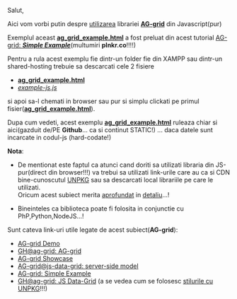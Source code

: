 Salut,

Aici vom vorbi putin despre [utilizarea](https://stefanache.github.io/MFP-ANAF-RO/js_scripts/AG_data_grid_custom/ag_grid_example.html) librariei [**AG-grid**](https://www.ag-grid.com/javascript-data-grid/getting-started/) din Javascript(pur)

Exemplul aceast [**ag_grid_example.html**](https://stefanache.github.io/MFP-ANAF-RO/js_scripts/AG_data_grid_custom/ag_grid_example.html) a fost preluat din acest tutorial [AG-grid: ***Simple Example***](https://plnkr.co/edit/yqQ68TqxF5KPjwH6PXS7?preview)(multumiri **plnkr.co**!!!!)

Pentru a rula acest exemplu fie dintr-un folder fie din XAMPP sau dintr-un shared-hosting trebuie sa descarcati cele 2 fisiere

 - [**ag_grid_example.html**](https://github.com/stefanache/MFP-ANAF-RO/blob/main/js_scripts/AG_data_grid_custom/ag_grid_example.html)
 - [*example-js.js*](https://github.com/stefanache/MFP-ANAF-RO/blob/main/js_scripts/AG_data_grid_custom/example-js.js)

si apoi sa-l chemati in browser sau pur si simplu clickati pe primul fisier([**ag_grid_example.html**](https://github.com/stefanache/MFP-ANAF-RO/blob/main/js_scripts/AG_data_grid_custom/ag_grid_example.html)).

Dupa cum vedeti, acest exemplu [**ag_grid_example.html**](https://stefanache.github.io/MFP-ANAF-RO/js_scripts/AG_data_grid_custom/ag_grid_example.html)  ruleaza chiar si aici(gazduit de/PE **Github**... ca si continut STATIC!) ... daca datele sunt incarcate in codul-js (hard-codate!)

**Nota**: 

 - De mentionat este faptul ca atunci cand doriti sa utilizati libraria din JS-pur(direct din browser!!!) va trebui sa utilizati link-urile care au ca si CDN bine-cunoscutul [UNPKG](https://unpkg.com/) sau sa descarcati local librariile pe care le utilizati.
<br/>Oricum acest subiect merita [aprofundat](https://www.google.com/search?q=ag-grid+unpkg&rlz=1C1CHBF_enRO1132RO1132&oq=ag-grid+unpkg&gs_lcrp=EgZjaHJvbWUyBggAEEUYOTIGCAEQRRhAMggIAhAAGBYYHjIICAMQABgWGB4yCggEEAAYgAQYogQyBwgFEAAY7wUyCggGEAAYgAQYogQyBggHEEUYPNIBCTg1NTZqMGoxNagCCLACAfEF9qoap44L5Eo&sourceid=chrome&ie=UTF-8) in [detaliu](https://www.google.com/search?q=unpkg+ag-grid-community%2Fdist%2Fag-grid-community.min.js&rlz=1C1CHBF_enRO1132RO1132&oq=unpkg+ag-grid-community%2Fdist%2Fag-grid-community.min.js&gs_lcrp=EgZjaHJvbWUyBggAEEUYOTIHCAEQABjvBTIKCAIQABiABBiiBDIHCAMQABjvBTIHCAQQABjvBdIBCTY5MDhqMGoxNagCCLACAfEFWJIPOWNtYdzxBViSDzljbWHc&sourceid=chrome&ie=UTF-8)...!

- Bineinteles ca biblioteca poate fi folosita in conjunctie cu PhP,Python,NodeJS...!

Sunt cateva link-uri utile legate de acest subiect(**AG-grid**):

- [AG-grid Demo](https://www.ag-grid.com/example/)
- [GH@ag-grid: AG-grid](https://github.com/ag-grid/ag-grid?tab=readme-ov-file)
- [AG-grid Showcase](https://blog.ag-grid.com/showcase/)
- [AG-grid@js-data-grid: server-side model](https://www.ag-grid.com/javascript-data-grid/server-side-model/)
- [AG-grid: Simple Example](https://plnkr.co/edit/yqQ68TqxF5KPjwH6PXS7?preview)
- [GH@ag-grid: JS Data-Grid](https://github.com/ag-grid/javascript-data-grid) (a se vedea cum se folosesc [stilurile cu UNPKG](https://www.google.com/search?sca_esv=813765718ccf2407&rlz=1C1CHBF_enRO1132RO1132&sxsrf=AE3TifMz05_Omxf3LZXCJPHwVazA1RNCAQ:1749549651641&q=unpkg+ag-grid-community/dist/ag-grid-community.min.js&udm=2&fbs=AIIjpHxX5k-tONtMCu8aDeA7E5WMgPpqESqQJ8D8h14C0qlfgYiXp5Upp642AwoN0y0DsUelfswrc8HsWAkbr59S7oGq2DFzpOi2W3YRR9VW_VuqVHzX3wgnVtSmlkc6hly8y-g3rC5FpG3ypRDv72_YGwR1TG1S_L4ZIFNMsp2d5_s98rcuf_uK7PpbYZO6i62sevDEa6J1t-pLb2A9ODOX2HEyZ16ieA&sa=X&ved=2ahUKEwi_5IKszOaNAxVUSvEDHbLfGMIQtKgLegQIEhAB&biw=1920&bih=911&dpr=1)!!!)

